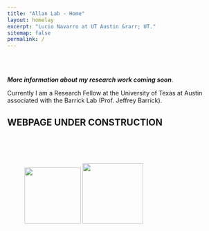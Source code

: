 ```yaml
---
title: "Allan Lab - Home"
layout: homelay
excerpt: "Lucio Navarro at UT Austin &rarr; UT."
sitemap: false
permalink: /
---
```


<br>
<br>

***More information about my research work coming soon***. 
<br>

Currently I am a Research Fellow at the University of Texas at Austin associated with the Barrick Lab (Prof. Jeffrey Barrick).
<br>

## WEBPAGE UNDER CONSTRUCTION
<br><br><br>





<figure class="fifth">
  <img src="{{ site.url }}{{ site.baseurl }}/images/logopic/UT.png" style="width: 130px">
  <img src="{{ site.url }}{{ site.baseurl }}/images/logopic/MBS.png" style="width: 140px">
</figure>
